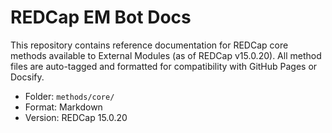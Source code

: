 # REDCap EM Bot Docs

This repository contains reference documentation for REDCap core methods available to External Modules (as of REDCap v15.0.20). All method files are auto-tagged and formatted for compatibility with GitHub Pages or Docsify.

- Folder: `methods/core/`
- Format: Markdown
- Version: REDCap 15.0.20
